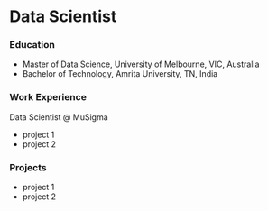 # Data Scientist

### Education
- Master of Data Science, University of Melbourne, VIC, Australia
- Bachelor of Technology, Amrita University, TN, India

### Work Experience
Data Scientist @ MuSigma
- project 1
- project 2

### Projects 
- project 1
- project 2
